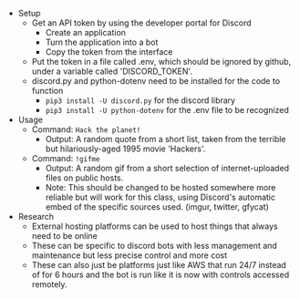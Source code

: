 - Setup
  - Get an API token by using the developer portal for Discord
    - Create an application
    - Turn the application into a bot
    - Copy the token from the interface
  - Put the token in a file called .env, which should be ignored by github, under a variable called 'DISCORD_TOKEN'.
  - discord.py and python-dotenv need to be installed for the code to function
    - `pip3 install -U discord.py` for the discord library
    - `pip3 install -U python-dotenv` for the .env file to be recognized
- Usage
  - Command: `Hack the planet!`
    - Output: A random quote from a short list, taken from the terrible but hilariously-aged 1995 movie 'Hackers'.
  - Command: `!gifme`
    - Output: A random gif from a short selection of internet-uploaded files on public hosts.
    - Note: This should be changed to be hosted somewhere more reliable but will work for this class, using Discord's automatic embed of the specific sources used. (imgur, twitter, gfycat)
- Research
  - External hosting platforms can be used to host things that always need to be online
  - These can be specific to discord bots with less management and maintenance but less precise control and more cost
  - These can also just be platforms just like AWS that run 24/7 instead of for 6 hours and the bot is run like it is now with controls accessed remotely.

